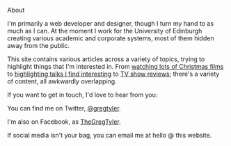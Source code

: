 

About

I'm primarily a web developer and designer, though I turn my hand to as much as I can. At the moment I work for the University of Edinburgh creating various academic and corporate systems, most of them hidden away from the public.

This site contains various articles across a variety of topics, trying to highlight things that I'm interested in. From [watching lots of Christmas films][1] to [highlighting talks I find interesting][2] to [TV show reviews][4]; there's a variety of content, all awkwardly overlapping.

If you want to get in touch, I'd love to hear from you:

You can find me on Twitter, [@gregtyler][5].

I'm also on Facebook, as [TheGregTyler][6].

If social media isn't your bag, you can email me at hello @ this website.

[1]: http://gregtyler.co.uk/christmas-2013-wrap-up/
[2]: http://gregtyler.co.uk/antichamber/
[4]: http://gregtyler.co.uk/hellcats/
[5]: http://twitter.com/gregtyler
[6]: https://www.facebook.com/TheGregTyler
